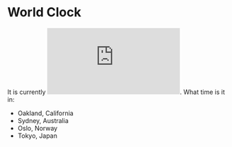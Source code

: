 # World Clock

It is currently ![](https://chrislloyd.net/utc.md). What time is it in:

* Oakland, California
* Sydney, Australia
* Oslo, Norway
* Tokyo, Japan
